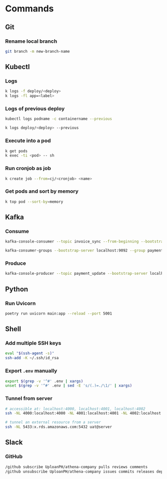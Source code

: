 # Commands

## Git

### Rename local branch
```bash
git branch -m new-branch-name
```

## Kubectl

### Logs
```bash
k logs -f deploy/<deploy>
k logs -fl app=<label>
```

### Logs of previous deploy
```bash
kubectl logs podname -c containername --previous

k logs deploy/<deploy> --previous
```

### Execute into a pod
```bash
k get pods
k exec -ti <pod> -- sh
```

### Run cronjob as job
```bash
k create job --from=cj/<cronjob> <name>
```

### Get pods and sort by memory
```bash
k top pod --sort-by=memory
```

## Kafka

### Consume
```bash
kafka-console-consumer --topic invoice_sync --from-beginning --bootstrap-server localhost:9092

kafka-consumer-groups --bootstrap-server localhost:9092 --group payment_update_group --reset-offsets --shift-by 1 --topic payment_update --execute
```

### Produce
```bash
kafka-console-producer --topic payment_update --bootstrap-server localhost:9092
```

## Python

### Run Uvicorn
```bash
poetry run uvicorn main:app --reload --port 5001
```

## Shell

### Add multiple SSH keys
```bash
eval "$(ssh-agent -s)"
ssh-add -K ~/.ssh/id_rsa
```

### Export `.env` manually
```bash
export $(grep -v '^#' .env | xargs)
unset $(grep -v '^#' .env | sed -E 's/(.)=./\1/' | xargs)
```

### Tunnel from server
```bash
# accessible at: localhost:4000, localhost:4001, localhost:4002
ssh -NL 4000:localhost:4000 -NL 4001:localhost:4001 -NL 4002:localhost:4002 uat@server

# tunnel an external resource from a server
ssh -NL 5433:x.rds.amazonaws.com:5432 uat@server
```

## Slack

### GitHub
```bash
/github subscribe UploanPH/athena-company pulls reviews comments
/github unsubscribe UploanPH/athena-company issues commits releases deployments
```